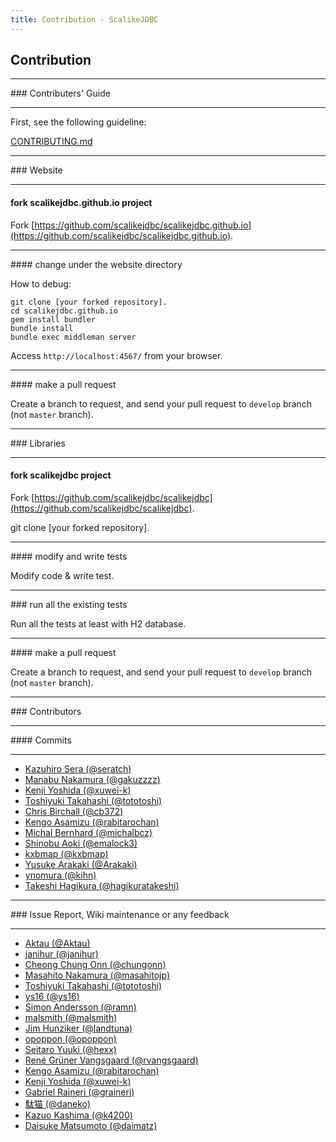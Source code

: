 ```yaml
---
title: Contribution - ScalikeJDBC
---
```


## Contribution

<hr/>
### Contributers' Guide
<hr/>

First, see the following guideline:

[CONTRIBUTING.md](https://github.com/scalikejdbc/scalikejdbc/blob/develop/CONTRIBUTING.md)

<hr/>
### Website
<hr/>

#### fork scalikejdbc.github.io project

Fork [https://github.com/scalikejdbc/scalikejdbc.github.io](https://github.com/scalikejdbc/scalikejdbc.github.io).

<hr/>
#### change under the website directory

How to debug:

```
git clone [your forked repository].
cd scalikejdbc.github.io
gem install bundler
bundle install
bundle exec middleman server
```

Access `http://localhost:4567/` from your browser.

<hr/>
#### make a pull request

Create a branch to request, and send your pull request to `develop` branch (not `master` branch).


<hr/>
### Libraries
<hr/>

#### fork scalikejdbc project

Fork [https://github.com/scalikejdbc/scalikejdbc](https://github.com/scalikejdbc/scalikejdbc).

git clone [your forked repository].

<hr/>
#### modify and write tests

Modify code & write test.

<hr/>
### run all the existing tests

Run all the tests at least with H2 database.

<hr/>
#### make a pull request

Create a branch to request, and send your pull request to `develop` branch (not `master` branch).

<hr/>
### Contributors

<hr/>
#### Commits
<hr/>

- [Kazuhiro Sera (@seratch)](https://github.com/seratch)
- [Manabu Nakamura (@gakuzzzz)](https://github.com/gakuzzzz)
- [Kenji Yoshida (@xuwei-k)](https://github.com/xuwei-k)
- [Toshiyuki Takahashi (@tototoshi)](https://github.com/tototoshi)
- [Chris Birchall (@cb372)](https://github.com/cb372)
- [Kengo Asamizu (@rabitarochan)](https://github.com/rabitarochan)
- [Michal Bernhard (@michalbcz)](https://github.com/michalbcz)
- [Shinobu Aoki (@emalock3)](https://github.com/emalock3)
- [kxbmap (@kxbmap)](https://github.com/kxbmap)
- [Yusuke Arakaki (@Arakaki)](https://github.com/Arakaki)
- [ynomura (@kihn)](https://github.com/kihn)
- [Takeshi Hagikura (@hagikuratakeshi)](https://github.com/hagikuratakeshi)

<hr/>
### Issue Report, Wiki maintenance or any feedback
<hr/>

- [Aktau (@Aktau)](https://github.com/Aktau)
- [janihur (@janihur)](https://github.com/janihur)
- [Cheong Chung Onn (@chungonn)](https://github.com/chungonn)
- [Masahito Nakamura (@masahitojp)](https://github.com/masahitojp)
- [Toshiyuki Takahashi (@tototoshi)](https://github.com/tototoshi)
- [ys16 (@ys16)](https://github.com/ys16)
- [Simon Andersson (@ramn)](https://github.com/ramn)
- [malsmith (@malsmith)](https://github.com/malsmith)
- [Jim Hunziker (@landtuna)](https://github.com/landtuna)
- [opoppon (@opoppon)](https://github.com/opoppon)
- [Seitaro Yuuki (@hexx)](https://github.com/hexx)
- [René Grüner Vangsgaard (@rvangsgaard)](https://github.com/rvangsgaard)
- [Kengo Asamizu (@rabitarochan)](https://github.com/rabitarochan)
- [Kenji Yoshida (@xuwei-k)](https://github.com/xuwei-k)
- [Gabriel Raineri (@graineri)](https://github.com/graineri)
- [駄猫 (@daneko)](https://github.com/daneko)
- [Kazuo Kashima (@k4200)](https://github.com/k4200)
- [Daisuke Matsumoto (@daimatz)](https://github.com/daimatz)

